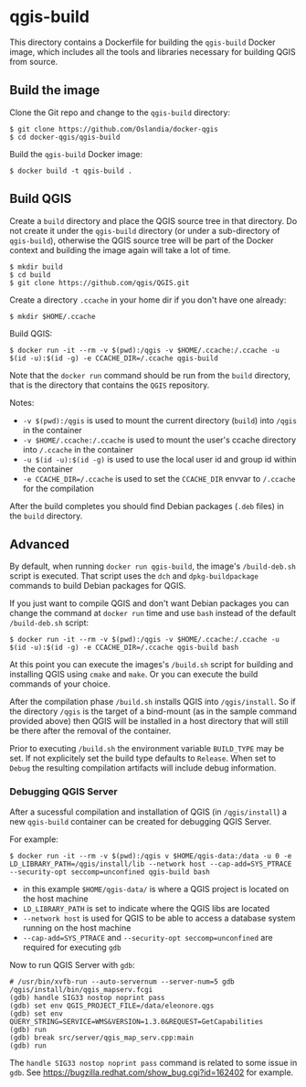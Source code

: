 # qgis-build

This directory contains a Dockerfile for building the `qgis-build` Docker image, which includes all
the tools and libraries necessary for building QGIS from source.

## Build the image

Clone the Git repo and change to the `qgis-build` directory:

```shell
$ git clone https://github.com/Oslandia/docker-qgis
$ cd docker-qgis/qgis-build
```

Build the `qgis-build` Docker image:

```shell
$ docker build -t qgis-build .
```

## Build QGIS

Create a `build` directory and place the QGIS source tree in that directory. Do not create it under
the `qgis-build` directory (or under a sub-directory of `qgis-build`), otherwise the QGIS source
tree will be part of the Docker context and building the image again will take a lot of time.

```shell
$ mkdir build
$ cd build
$ git clone https://github.com/qgis/QGIS.git
```

Create a directory `.ccache` in your home dir if you don't have one already:

```shell
$ mkdir $HOME/.ccache
```

Build QGIS:

```shell
$ docker run -it --rm -v $(pwd):/qgis -v $HOME/.ccache:/.ccache -u $(id -u):$(id -g) -e CCACHE_DIR=/.ccache qgis-build
```

Note that the `docker run` command should be run from the `build` directory, that is the directory
that contains the `QGIS` repository.

Notes:

* `-v $(pwd):/qgis` is used to mount the current directory (`build`) into `/qgis` in the container
* `-v $HOME/.ccache:/.ccache` is used to mount the user's ccache directory into `/.ccache` in the container
* `-u $(id -u):$(id -g)` is used to use the local user id and group id within the container
* `-e CCACHE_DIR=/.ccache` is used to set the `CCACHE_DIR` envvar to `/.ccache` for the compilation

After the build completes you should find Debian packages (`.deb` files) in the `build` directory.

## Advanced

By default, when running `docker run qgis-build`, the image's `/build-deb.sh` script is executed.
That script uses the `dch` and `dpkg-buildpackage` commands to build Debian packages for QGIS.

If you just want to compile QGIS and don't want Debian packages you can change the command at
`docker run` time and use `bash` instead of the default `/build-deb.sh` script:

```shell
$ docker run -it --rm -v $(pwd):/qgis -v $HOME/.ccache:/.ccache -u $(id -u):$(id -g) -e CCACHE_DIR=/.ccache qgis-build bash
```

At this point you can execute the images's `/build.sh` script for building and installing QGIS using
`cmake` and `make`. Or you can execute the build commands of your choice.

After the compilation phase `/build.sh` installs QGIS into `/qgis/install`. So if the directory
`/qgis` is the target of a bind-mount (as in the sample command provided above) then QGIS will be
installed in a host directory that will still be there after the removal of the container.

Prior to executing `/build.sh` the environment variable `BUILD_TYPE` may be set. If not explicitely
set the build type defaults to `Release`. When set to `Debug` the resulting compilation artifacts
will include debug information.

### Debugging QGIS Server

After a sucessful compilation and installation of QGIS (in `/qgis/install`) a new `qgis-build`
container can be created for debugging QGIS Server.

For example:

```shell
$ docker run -it --rm -v $(pwd):/qgis v $HOME/qgis-data:/data -u 0 -e LD_LIBRARY_PATH=/qgis/install/lib --network host --cap-add=SYS_PTRACE --security-opt seccomp=unconfined qgis-build bash
```

* in this example `$HOME/qgis-data/` is where a QGIS project is located on the host machine
* `LD_LIBRARY_PATH` is set to indicate where the QGIS libs are located
* `--network host` is used for QGIS to be able to access a database system running on the host machine
* `--cap-add=SYS_PTRACE` and `--security-opt seccomp=unconfined` are required for executing `gdb`

Now to run QGIS Server with `gdb`:

```shell
# /usr/bin/xvfb-run --auto-servernum --server-num=5 gdb /qgis/install/bin/qgis_mapserv.fcgi
(gdb) handle SIG33 nostop noprint pass
(gdb) set env QGIS_PROJECT_FILE=/data/eleonore.qgs
(gdb) set env QUERY_STRING=SERVICE=WMS&VERSION=1.3.0&REQUEST=GetCapabilities
(gdb) run
(gdb) break src/server/qgis_map_serv.cpp:main
(gdb) run
```

The `handle SIG33 nostop noprint pass` command is related to some issue in `gdb`. See https://bugzilla.redhat.com/show_bug.cgi?id=162402 for example.
